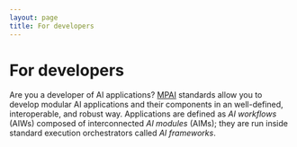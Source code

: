```yaml
---
layout: page
title: For developers
---
```


# For developers

Are you a developer of AI applications? [MPAI](https://mpai.community) standards allow you to develop modular AI applications and their components in an well-defined, interoperable, and robust way. Applications are defined as _AI workflows_ (AIWs) composed of interconnected _AI modules_ (AIMs); they are run inside standard execution orchestrators called _AI frameworks_. 




